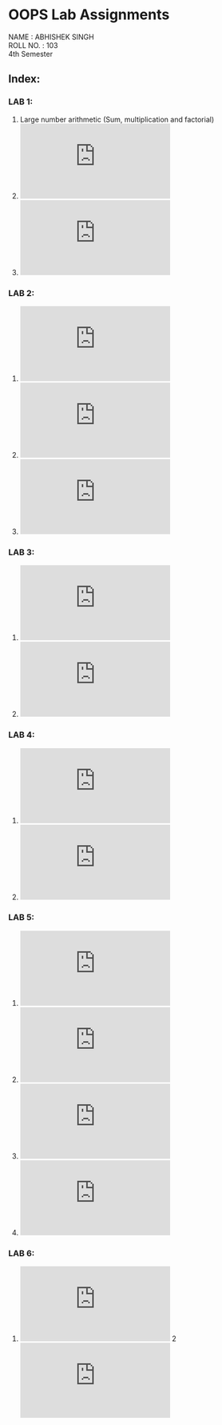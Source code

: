# OOPS Lab Assignments

NAME : ABHISHEK SINGH <br>
ROLL NO. : 103 <br>
4th Semester <br>

## Index:

### LAB 1:

1. Large number arithmetic (Sum, multiplication and factorial)
2. ![Indentation of unindented file](https://github.com/ZER-0-NE/OOPS_lab_Assignment_2k18/blob/master/LAB1-roll-103/indentation.cpp)
3. ![Determinant of matrix using recursion](https://github.com/ZER-0-NE/OOPS_lab_Assignment_2k18/blob/master/LAB1-roll-103/determinant.cpp)

### LAB 2:

1. ![Pattern 1](https://github.com/ZER-0-NE/OOPS_lab_Assignment_2k18/blob/master/LAB2-roll103/pattern1.cpp)
2. ![Pattern 2](https://github.com/ZER-0-NE/OOPS_lab_Assignment_2k18/blob/master/LAB2-roll103/pattern2.cpp)
3. ![Curve plotting](https://github.com/ZER-0-NE/OOPS_lab_Assignment_2k18/blob/master/LAB2-roll103/curve_potting.cpp)

### LAB 3:

1. ![Adjacency list and adjacency matrix of a graph](https://github.com/ZER-0-NE/OOPS_lab_Assignment_2k18/blob/master/LAB3-roll103/Graph.cpp)
2. ![Insertion and deletion in a heap](https://github.com/ZER-0-NE/OOPS_lab_Assignment_2k18/blob/master/LAB3-roll103/heaps.cpp)

### LAB 4: 
1. ![Inverse of a matrix](https://github.com/ZER-0-NE/OOPS_lab_Assignment_2k18/blob/master/LAB4-roll103/matrixinverse.cpp)
2. ![Sum of two upper and lower triangular matrices](https://github.com/ZER-0-NE/OOPS_lab_Assignment_2k18/blob/master/LAB4-roll103/sum_up_low.cpp)


### LAB 5: 
1. ![Queue using Class](https://github.com/ZER-0-NE/OOPS_lab_Assignment_2k18/blob/master/LAB5-roll103/QueueClass.cpp)
2. ![Stack using Class](https://github.com/ZER-0-NE/OOPS_lab_Assignment_2k18/blob/master/LAB5-roll103/StackClass.cpp)
3. ![Matrix operations](https://github.com/ZER-0-NE/OOPS_lab_Assignment_2k18/blob/master/LAB5-roll103/matrix.cpp)
4. ![Polynomial Addition](https://github.com/ZER-0-NE/OOPS_lab_Assignment_2k18/blob/master/LAB5-roll103/polyaddition.cpp)


### LAB 6:
1.  ![DFS](https://github.com/ZER-0-NE/OOPS_lab_Assignment_2k18/blob/master/LAB6-roll103/dfs.cpp)
2   ![BFS](https://github.com/ZER-0-NE/OOPS_lab_Assignment_2k18/blob/master/LAB6-roll103/bfs.cpp)


